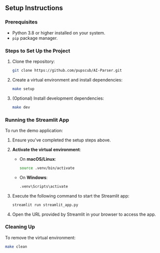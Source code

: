 
## Setup Instructions

### Prerequisites
- Python 3.8 or higher installed on your system.
- `pip` package manager.

### Steps to Set Up the Project
1. Clone the repository:
   ```bash
   git clone https://github.com/pupscub/AI-Parser.git
   ```

2. Create a virtual environment and install dependencies:
   ```bash
   make setup
   ```

3. (Optional) Install development dependencies:
   ```bash
   make dev
   ```

### Running the Streamlit App

To run the demo application:

1. Ensure you've completed the setup steps above.

2. **Activate the virtual environment**:
   - On **macOS/Linux**:
     ```bash
     source .venv/bin/activate
     ```
   - On **Windows**:
     ```bash
     .venv\Scripts\activate
     ```

3. Execute the following command to start the Streamlit app:
   ```bash
   streamlit run streamlit_app.py
   ```

4. Open the URL provided by Streamlit in your browser to access the app.

### Cleaning Up

To remove the virtual environment:
```bash
make clean
```